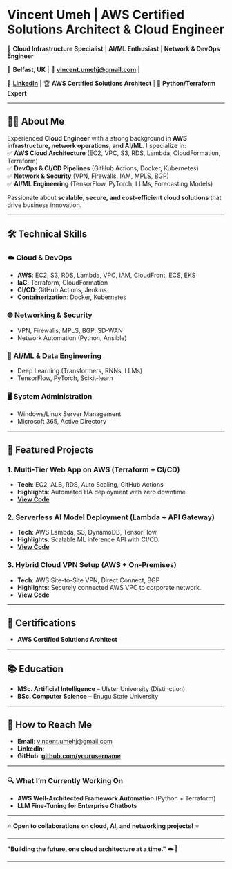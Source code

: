 # **Vincent Umeh | AWS Certified Solutions Architect & Cloud Engineer**  

🚀 **Cloud Infrastructure Specialist** | **AI/ML Enthusiast** | **Network & DevOps Engineer**  

📍 **Belfast, UK** | 📧 **vincent.umehj@gmail.com** |  

🔗 **[LinkedIn](#)** | 🏆 **AWS Certified Solutions Architect** | 🐍 **Python/Terraform Expert**  

---

## **👨‍💻 About Me**  
Experienced **Cloud Engineer** with a strong background in **AWS infrastructure, network operations, and AI/ML**. I specialize in:  
✅ **AWS Cloud Architecture** (EC2, VPC, S3, RDS, Lambda, CloudFormation, Terraform)  
✅ **DevOps & CI/CD Pipelines** (GitHub Actions, Docker, Kubernetes)  
✅ **Network & Security** (VPN, Firewalls, IAM, MPLS, BGP)  
✅ **AI/ML Engineering** (TensorFlow, PyTorch, LLMs, Forecasting Models)  

Passionate about **scalable, secure, and cost-efficient cloud solutions** that drive business innovation.  

---

## **🛠️ Technical Skills**  
### **☁️ Cloud & DevOps**  
- **AWS**: EC2, S3, RDS, Lambda, VPC, IAM, CloudFront, ECS, EKS  
- **IaC**: Terraform, CloudFormation  
- **CI/CD**: GitHub Actions, Jenkins  
- **Containerization**: Docker, Kubernetes  

### **🌐 Networking & Security**  
- VPN, Firewalls, MPLS, BGP, SD-WAN  
- Network Automation (Python, Ansible)  

### **🤖 AI/ML & Data Engineering**  
- Deep Learning (Transformers, RNNs, LLMs)  
- TensorFlow, PyTorch, Scikit-learn  

### **🖥️ System Administration**  
- Windows/Linux Server Management  
- Microsoft 365, Active Directory  

---

## **🚀 Featured Projects**  
### **1. Multi-Tier Web App on AWS (Terraform + CI/CD)**  
- **Tech**: EC2, ALB, RDS, Auto Scaling, GitHub Actions  
- **Highlights**: Automated HA deployment with zero downtime.  
- **[View Code](#)**  

### **2. Serverless AI Model Deployment (Lambda + API Gateway)**  
- **Tech**: AWS Lambda, S3, DynamoDB, TensorFlow  
- **Highlights**: Scalable ML inference API with CI/CD.  
- **[View Code](#)**  

### **3. Hybrid Cloud VPN Setup (AWS + On-Premises)**  
- **Tech**: AWS Site-to-Site VPN, Direct Connect, BGP  
- **Highlights**: Securely connected AWS VPC to corporate network.  
- **[View Code](#)**  

---

## **📜 Certifications**  
- **AWS Certified Solutions Architect**  

---

## **📚 Education**  
- **MSc. Artificial Intelligence** – Ulster University (Distinction)  
- **BSc. Computer Science** – Enugu State University  

---

## **📌 How to Reach Me**  
- **Email**: [vincent.umehj@gmail.com](mailto:vincent.umehj@gmail.com)  
- **LinkedIn**:  
- **GitHub**: **[github.com/yourusername](#)**  

---

### **🔍 What I’m Currently Working On**  
- **AWS Well-Architected Framework Automation** (Python + Terraform)  
- **LLM Fine-Tuning for Enterprise Chatbots**  

---

⭐ **Open to collaborations on cloud, AI, and networking projects!** ⭐  

--- 

**"Building the future, one cloud architecture at a time."** ☁️🚀  

---



